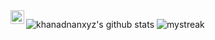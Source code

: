 <a href="https://www.linkedin.com/in/khanadnanxyz/">
  <img align="left" alt="Adnan's LinkdeIN" width="22px" src="https://cdn.jsdelivr.net/npm/simple-icons@v3/icons/linkedin.svg" />
</a>

![khanadnanxyz's github stats](https://github-readme-stats.vercel.app/api?username=khanadnanxyz&show_icons=true&theme=tokyonight)
<img src="https://github-readme-streak-stats.herokuapp.com/?user=AkuraDiary&theme=tokyonight" alt="mystreak"/>
